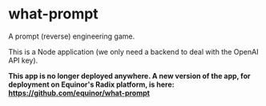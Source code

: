 # what-prompt

A prompt (reverse) engineering game.

This is a Node application (we only need a backend to deal with the OpenAI API key).

**This app is no longer deployed anywhere. A new version of the app, for deployment on Equinor's Radix platform, is here: https://github.com/equinor/what-prompt**
